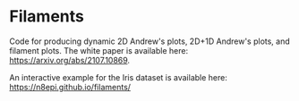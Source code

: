 # Filaments

Code for producing dynamic 2D Andrew's plots, 2D+1D Andrew's plots, and filament plots. The white paper is available here: https://arxiv.org/abs/2107.10869.

An interactive example for the Iris dataset is available here: https://n8epi.github.io/filaments/
